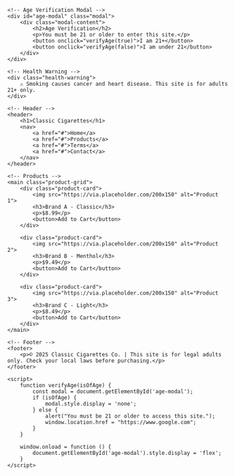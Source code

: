 <!DOCTYPE html>
<html lang="en">
<head>
    <meta charset="UTF-8">
    <meta name="viewport" content="width=device-width, initial-scale=1.0">
    <title>Cigarette Store</title>
    <link rel="stylesheet" href="styles.css">
</head>
<body>

    <!-- Age Verification Modal -->
    <div id="age-modal" class="modal">
        <div class="modal-content">
            <h2>Age Verification</h2>
            <p>You must be 21 or older to enter this site.</p>
            <button onclick="verifyAge(true)">I am 21+</button>
            <button onclick="verifyAge(false)">I am under 21</button>
        </div>
    </div>

    <!-- Health Warning -->
    <div class="health-warning">
        ⚠️ Smoking causes cancer and heart disease. This site is for adults 21+ only.
    </div>

    <!-- Header -->
    <header>
        <h1>Classic Cigarettes</h1>
        <nav>
            <a href="#">Home</a>
            <a href="#">Products</a>
            <a href="#">Terms</a>
            <a href="#">Contact</a>
        </nav>
    </header>

    <!-- Products -->
    <main class="product-grid">
        <div class="product-card">
            <img src="https://via.placeholder.com/200x150" alt="Product 1">
            <h3>Brand A - Classic</h3>
            <p>$8.99</p>
            <button>Add to Cart</button>
        </div>

        <div class="product-card">
            <img src="https://via.placeholder.com/200x150" alt="Product 2">
            <h3>Brand B - Menthol</h3>
            <p>$9.49</p>
            <button>Add to Cart</button>
        </div>

        <div class="product-card">
            <img src="https://via.placeholder.com/200x150" alt="Product 3">
            <h3>Brand C - Light</h3>
            <p>$8.49</p>
            <button>Add to Cart</button>
        </div>
    </main>

    <!-- Footer -->
    <footer>
        <p>© 2025 Classic Cigarettes Co. | This site is for legal adults only. Check your local laws before purchasing.</p>
    </footer>

    <script>
        function verifyAge(isOfAge) {
            const modal = document.getElementById('age-modal');
            if (isOfAge) {
                modal.style.display = 'none';
            } else {
                alert("You must be 21 or older to access this site.");
                window.location.href = "https://www.google.com";
            }
        }

        window.onload = function () {
            document.getElementById('age-modal').style.display = 'flex';
        }
    </script>
</body>
</html>
